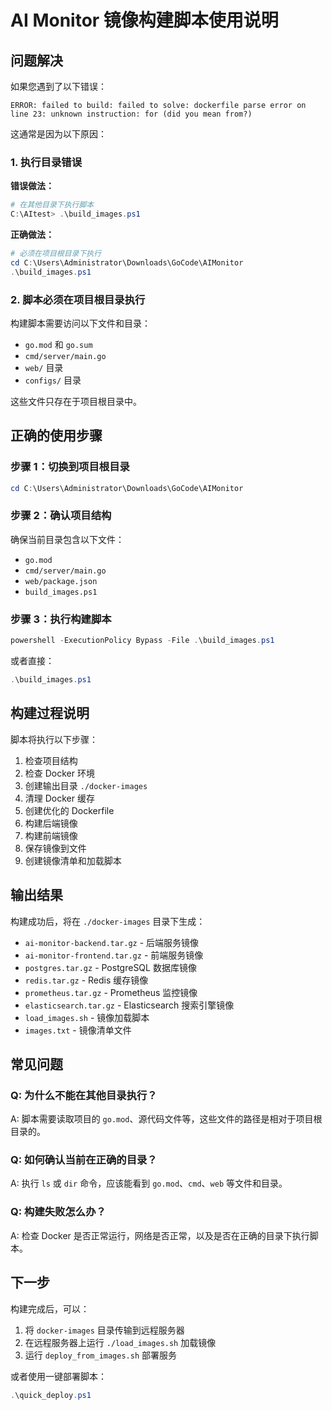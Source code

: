 # AI Monitor 镜像构建脚本使用说明

## 问题解决

如果您遇到了以下错误：
```
ERROR: failed to build: failed to solve: dockerfile parse error on line 23: unknown instruction: for (did you mean from?)
```

这通常是因为以下原因：

### 1. 执行目录错误

**错误做法：**
```powershell
# 在其他目录下执行脚本
C:\AItest> .\build_images.ps1
```

**正确做法：**
```powershell
# 必须在项目根目录下执行
cd C:\Users\Administrator\Downloads\GoCode\AIMonitor
.\build_images.ps1
```

### 2. 脚本必须在项目根目录执行

构建脚本需要访问以下文件和目录：
- `go.mod` 和 `go.sum`
- `cmd/server/main.go`
- `web/` 目录
- `configs/` 目录

这些文件只存在于项目根目录中。

## 正确的使用步骤

### 步骤 1：切换到项目根目录
```powershell
cd C:\Users\Administrator\Downloads\GoCode\AIMonitor
```

### 步骤 2：确认项目结构
确保当前目录包含以下文件：
- `go.mod`
- `cmd/server/main.go`
- `web/package.json`
- `build_images.ps1`

### 步骤 3：执行构建脚本
```powershell
powershell -ExecutionPolicy Bypass -File .\build_images.ps1
```

或者直接：
```powershell
.\build_images.ps1
```

## 构建过程说明

脚本将执行以下步骤：
1. 检查项目结构
2. 检查 Docker 环境
3. 创建输出目录 `./docker-images`
4. 清理 Docker 缓存
5. 创建优化的 Dockerfile
6. 构建后端镜像
7. 构建前端镜像
8. 保存镜像到文件
9. 创建镜像清单和加载脚本

## 输出结果

构建成功后，将在 `./docker-images` 目录下生成：
- `ai-monitor-backend.tar.gz` - 后端服务镜像
- `ai-monitor-frontend.tar.gz` - 前端服务镜像
- `postgres.tar.gz` - PostgreSQL 数据库镜像
- `redis.tar.gz` - Redis 缓存镜像
- `prometheus.tar.gz` - Prometheus 监控镜像
- `elasticsearch.tar.gz` - Elasticsearch 搜索引擎镜像
- `load_images.sh` - 镜像加载脚本
- `images.txt` - 镜像清单文件

## 常见问题

### Q: 为什么不能在其他目录执行？
A: 脚本需要读取项目的 `go.mod`、源代码文件等，这些文件的路径是相对于项目根目录的。

### Q: 如何确认当前在正确的目录？
A: 执行 `ls` 或 `dir` 命令，应该能看到 `go.mod`、`cmd`、`web` 等文件和目录。

### Q: 构建失败怎么办？
A: 检查 Docker 是否正常运行，网络是否正常，以及是否在正确的目录下执行脚本。

## 下一步

构建完成后，可以：
1. 将 `docker-images` 目录传输到远程服务器
2. 在远程服务器上运行 `./load_images.sh` 加载镜像
3. 运行 `deploy_from_images.sh` 部署服务

或者使用一键部署脚本：
```powershell
.\quick_deploy.ps1
```